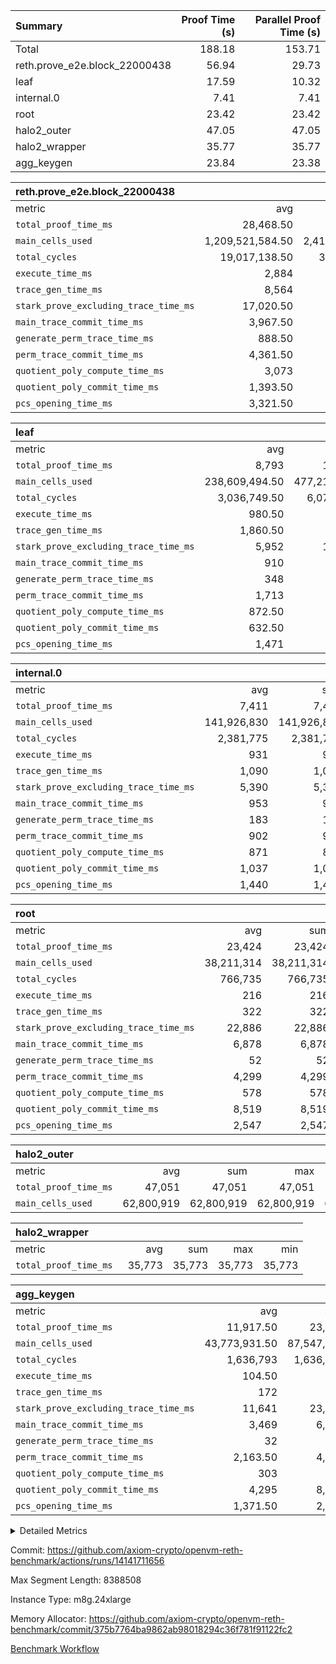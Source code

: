 | Summary | Proof Time (s) | Parallel Proof Time (s) |
|:---|---:|---:|
| Total |  188.18 |  153.71 |
| reth.prove_e2e.block_22000438 |  56.94 |  29.73 |
| leaf |  17.59 |  10.32 |
| internal.0 |  7.41 |  7.41 |
| root |  23.42 |  23.42 |
| halo2_outer |  47.05 |  47.05 |
| halo2_wrapper |  35.77 |  35.77 |
| agg_keygen |  23.84 |  23.38 |


| reth.prove_e2e.block_22000438 |||||
|:---|---:|---:|---:|---:|
|metric|avg|sum|max|min|
| `total_proof_time_ms ` |  28,468.50 |  56,937 |  29,729 |  27,208 |
| `main_cells_used     ` |  1,209,521,584.50 |  2,419,043,169 |  1,249,409,448 |  1,169,633,721 |
| `total_cycles        ` |  19,017,138.50 |  38,034,277 |  21,147,178 |  16,887,099 |
| `execute_time_ms     ` |  2,884 |  5,768 |  3,407 |  2,361 |
| `trace_gen_time_ms   ` |  8,564 |  17,128 |  9,130 |  7,998 |
| `stark_prove_excluding_trace_time_ms` |  17,020.50 |  34,041 |  17,192 |  16,849 |
| `main_trace_commit_time_ms` |  3,967.50 |  7,935 |  4,059 |  3,876 |
| `generate_perm_trace_time_ms` |  888.50 |  1,777 |  890 |  887 |
| `perm_trace_commit_time_ms` |  4,361.50 |  8,723 |  4,499 |  4,224 |
| `quotient_poly_compute_time_ms` |  3,073 |  6,146 |  3,081 |  3,065 |
| `quotient_poly_commit_time_ms` |  1,393.50 |  2,787 |  1,426 |  1,361 |
| `pcs_opening_time_ms ` |  3,321.50 |  6,643 |  3,408 |  3,235 |

| leaf |||||
|:---|---:|---:|---:|---:|
|metric|avg|sum|max|min|
| `total_proof_time_ms ` |  8,793 |  17,586 |  10,325 |  7,261 |
| `main_cells_used     ` |  238,609,494.50 |  477,218,989 |  283,580,068 |  193,638,921 |
| `total_cycles        ` |  3,036,749.50 |  6,073,499 |  3,495,831 |  2,577,668 |
| `execute_time_ms     ` |  980.50 |  1,961 |  1,116 |  845 |
| `trace_gen_time_ms   ` |  1,860.50 |  3,721 |  2,209 |  1,512 |
| `stark_prove_excluding_trace_time_ms` |  5,952 |  11,904 |  7,000 |  4,904 |
| `main_trace_commit_time_ms` |  910 |  1,820 |  1,058 |  762 |
| `generate_perm_trace_time_ms` |  348 |  696 |  415 |  281 |
| `perm_trace_commit_time_ms` |  1,713 |  3,426 |  2,034 |  1,392 |
| `quotient_poly_compute_time_ms` |  872.50 |  1,745 |  1,015 |  730 |
| `quotient_poly_commit_time_ms` |  632.50 |  1,265 |  737 |  528 |
| `pcs_opening_time_ms ` |  1,471 |  2,942 |  1,737 |  1,205 |

| internal.0 |||||
|:---|---:|---:|---:|---:|
|metric|avg|sum|max|min|
| `total_proof_time_ms ` |  7,411 |  7,411 |  7,411 |  7,411 |
| `main_cells_used     ` |  141,926,830 |  141,926,830 |  141,926,830 |  141,926,830 |
| `total_cycles        ` |  2,381,775 |  2,381,775 |  2,381,775 |  2,381,775 |
| `execute_time_ms     ` |  931 |  931 |  931 |  931 |
| `trace_gen_time_ms   ` |  1,090 |  1,090 |  1,090 |  1,090 |
| `stark_prove_excluding_trace_time_ms` |  5,390 |  5,390 |  5,390 |  5,390 |
| `main_trace_commit_time_ms` |  953 |  953 |  953 |  953 |
| `generate_perm_trace_time_ms` |  183 |  183 |  183 |  183 |
| `perm_trace_commit_time_ms` |  902 |  902 |  902 |  902 |
| `quotient_poly_compute_time_ms` |  871 |  871 |  871 |  871 |
| `quotient_poly_commit_time_ms` |  1,037 |  1,037 |  1,037 |  1,037 |
| `pcs_opening_time_ms ` |  1,440 |  1,440 |  1,440 |  1,440 |

| root |||||
|:---|---:|---:|---:|---:|
|metric|avg|sum|max|min|
| `total_proof_time_ms ` |  23,424 |  23,424 |  23,424 |  23,424 |
| `main_cells_used     ` |  38,211,314 |  38,211,314 |  38,211,314 |  38,211,314 |
| `total_cycles        ` |  766,735 |  766,735 |  766,735 |  766,735 |
| `execute_time_ms     ` |  216 |  216 |  216 |  216 |
| `trace_gen_time_ms   ` |  322 |  322 |  322 |  322 |
| `stark_prove_excluding_trace_time_ms` |  22,886 |  22,886 |  22,886 |  22,886 |
| `main_trace_commit_time_ms` |  6,878 |  6,878 |  6,878 |  6,878 |
| `generate_perm_trace_time_ms` |  52 |  52 |  52 |  52 |
| `perm_trace_commit_time_ms` |  4,299 |  4,299 |  4,299 |  4,299 |
| `quotient_poly_compute_time_ms` |  578 |  578 |  578 |  578 |
| `quotient_poly_commit_time_ms` |  8,519 |  8,519 |  8,519 |  8,519 |
| `pcs_opening_time_ms ` |  2,547 |  2,547 |  2,547 |  2,547 |

| halo2_outer |||||
|:---|---:|---:|---:|---:|
|metric|avg|sum|max|min|
| `total_proof_time_ms ` |  47,051 |  47,051 |  47,051 |  47,051 |
| `main_cells_used     ` |  62,800,919 |  62,800,919 |  62,800,919 |  62,800,919 |

| halo2_wrapper |||||
|:---|---:|---:|---:|---:|
|metric|avg|sum|max|min|
| `total_proof_time_ms ` |  35,773 |  35,773 |  35,773 |  35,773 |

| agg_keygen |||||
|:---|---:|---:|---:|---:|
|metric|avg|sum|max|min|
| `total_proof_time_ms ` |  11,917.50 |  23,835 |  23,382 |  453 |
| `main_cells_used     ` |  43,773,931.50 |  87,547,863 |  86,881,947 |  665,916 |
| `total_cycles        ` |  1,636,793 |  1,636,793 |  1,636,793 |  1,636,793 |
| `execute_time_ms     ` |  104.50 |  209 |  209 |  0 |
| `trace_gen_time_ms   ` |  172 |  344 |  316 |  28 |
| `stark_prove_excluding_trace_time_ms` |  11,641 |  23,282 |  22,857 |  425 |
| `main_trace_commit_time_ms` |  3,469 |  6,938 |  6,887 |  51 |
| `generate_perm_trace_time_ms` |  32 |  64 |  54 |  10 |
| `perm_trace_commit_time_ms` |  2,163.50 |  4,327 |  4,277 |  50 |
| `quotient_poly_compute_time_ms` |  303 |  606 |  576 |  30 |
| `quotient_poly_commit_time_ms` |  4,295 |  8,590 |  8,530 |  60 |
| `pcs_opening_time_ms ` |  1,371.50 |  2,743 |  2,523 |  220 |



<details>
<summary>Detailed Metrics</summary>

| air_name | block_number | quotient_deg | interactions | constraints |
| --- | --- | --- | --- | --- |
| AccessAdapterAir<16> | 22000438 | 2 | 5 | 12 | 
| AccessAdapterAir<2> | 22000438 | 2 | 5 | 12 | 
| AccessAdapterAir<32> | 22000438 | 2 | 5 | 12 | 
| AccessAdapterAir<4> | 22000438 | 2 | 5 | 12 | 
| AccessAdapterAir<8> | 22000438 | 2 | 5 | 12 | 
| BitwiseOperationLookupAir<8> | 22000438 | 2 | 2 | 4 | 
| KeccakVmAir | 22000438 | 2 | 321 | 4,513 | 
| MemoryMerkleAir<8> | 22000438 | 2 | 4 | 39 | 
| PersistentBoundaryAir<8> | 22000438 | 2 | 3 | 7 | 
| PhantomAir | 22000438 | 2 | 3 | 5 | 
| Poseidon2PeripheryAir<BabyBearParameters>, 1> | 22000438 | 2 | 1 | 286 | 
| ProgramAir | 22000438 | 1 | 1 | 4 | 
| RangeTupleCheckerAir<2> | 22000438 | 1 | 1 | 4 | 
| Rv32HintStoreAir | 22000438 | 2 | 18 | 28 | 
| Sha256VmAir | 22000438 | 2 | 50 | 663 | 
| VariableRangeCheckerAir | 22000438 | 1 | 1 | 4 | 
| VmAirWrapper<Rv32BaseAluAdapterAir, BaseAluCoreAir<4, 8> | 22000438 | 2 | 20 | 37 | 
| VmAirWrapper<Rv32BaseAluAdapterAir, LessThanCoreAir<4, 8> | 22000438 | 2 | 18 | 40 | 
| VmAirWrapper<Rv32BaseAluAdapterAir, ShiftCoreAir<4, 8> | 22000438 | 2 | 24 | 91 | 
| VmAirWrapper<Rv32BranchAdapterAir, BranchEqualCoreAir<4> | 22000438 | 2 | 11 | 20 | 
| VmAirWrapper<Rv32BranchAdapterAir, BranchLessThanCoreAir<4, 8> | 22000438 | 2 | 13 | 35 | 
| VmAirWrapper<Rv32CondRdWriteAdapterAir, Rv32JalLuiCoreAir> | 22000438 | 2 | 10 | 18 | 
| VmAirWrapper<Rv32HeapAdapterAir<2, 32, 32>, BaseAluCoreAir<32, 8> | 22000438 | 2 | 61 | 126 | 
| VmAirWrapper<Rv32HeapAdapterAir<2, 32, 32>, LessThanCoreAir<32, 8> | 22000438 | 2 | 31 | 129 | 
| VmAirWrapper<Rv32HeapAdapterAir<2, 32, 32>, MultiplicationCoreAir<32, 8> | 22000438 | 2 | 61 | 57 | 
| VmAirWrapper<Rv32HeapAdapterAir<2, 32, 32>, ShiftCoreAir<32, 8> | 22000438 | 2 | 79 | 2,161 | 
| VmAirWrapper<Rv32HeapBranchAdapterAir<2, 32>, BranchEqualCoreAir<32> | 22000438 | 2 | 20 | 55 | 
| VmAirWrapper<Rv32HeapBranchAdapterAir<2, 32>, BranchLessThanCoreAir<32, 8> | 22000438 | 2 | 22 | 126 | 
| VmAirWrapper<Rv32IsEqualModAdapterAir<2, 1, 32, 32>, ModularIsEqualCoreAir<32, 4, 8> | 22000438 | 2 | 25 | 225 | 
| VmAirWrapper<Rv32IsEqualModAdapterAir<2, 3, 16, 48>, ModularIsEqualCoreAir<48, 4, 8> | 22000438 | 2 | 41 | 333 | 
| VmAirWrapper<Rv32JalrAdapterAir, Rv32JalrCoreAir> | 22000438 | 2 | 16 | 20 | 
| VmAirWrapper<Rv32LoadStoreAdapterAir, LoadSignExtendCoreAir<4, 8> | 22000438 | 2 | 18 | 33 | 
| VmAirWrapper<Rv32LoadStoreAdapterAir, LoadStoreCoreAir<4> | 22000438 | 2 | 17 | 40 | 
| VmAirWrapper<Rv32MultAdapterAir, DivRemCoreAir<4, 8> | 22000438 | 2 | 25 | 84 | 
| VmAirWrapper<Rv32MultAdapterAir, MulHCoreAir<4, 8> | 22000438 | 2 | 24 | 31 | 
| VmAirWrapper<Rv32MultAdapterAir, MultiplicationCoreAir<4, 8> | 22000438 | 2 | 19 | 19 | 
| VmAirWrapper<Rv32RdWriteAdapterAir, Rv32AuipcCoreAir> | 22000438 | 2 | 12 | 14 | 
| VmAirWrapper<Rv32VecHeapAdapterAir<1, 2, 2, 32, 32>, FieldExpressionCoreAir> | 22000438 | 2 | 415 | 480 | 
| VmAirWrapper<Rv32VecHeapAdapterAir<1, 6, 6, 16, 16>, FieldExpressionCoreAir> | 22000438 | 2 | 832 | 921 | 
| VmAirWrapper<Rv32VecHeapAdapterAir<2, 1, 1, 32, 32>, FieldExpressionCoreAir> | 22000438 | 2 | 158 | 190 | 
| VmAirWrapper<Rv32VecHeapAdapterAir<2, 2, 2, 32, 32>, FieldExpressionCoreAir> | 22000438 | 2 | 428 | 457 | 
| VmAirWrapper<Rv32VecHeapAdapterAir<2, 3, 3, 16, 16>, FieldExpressionCoreAir> | 22000438 | 2 | 246 | 288 | 
| VmAirWrapper<Rv32VecHeapAdapterAir<2, 6, 6, 16, 16>, FieldExpressionCoreAir> | 22000438 | 2 | 668 | 701 | 
| VmConnectorAir | 22000438 | 2 | 5 | 11 | 

| block_number | execute_time_ms |
| --- | --- |
| 22000438 | 217 | 

| group | air_name | block_number | rows | quotient_deg | prep_cols | perm_cols | main_cols | interactions | constraints | cells |
| --- | --- | --- | --- | --- | --- | --- | --- | --- | --- | --- |
| agg_keygen | AccessAdapterAir<16> | 22000438 |  | 2 |  |  |  | 5 | 12 |  | 
| agg_keygen | AccessAdapterAir<2> | 22000438 | 524,288 | 8 |  | 16 | 11 | 5 | 12 | 14,155,776 | 
| agg_keygen | AccessAdapterAir<32> | 22000438 |  | 2 |  |  |  | 5 | 12 |  | 
| agg_keygen | AccessAdapterAir<4> | 22000438 | 262,144 | 8 |  | 16 | 13 | 5 | 12 | 7,602,176 | 
| agg_keygen | AccessAdapterAir<8> | 22000438 | 8,192 | 8 |  | 16 | 17 | 5 | 12 | 270,336 | 
| agg_keygen | BitwiseOperationLookupAir<8> | 22000438 |  | 2 |  |  |  | 2 | 4 |  | 
| agg_keygen | FriReducedOpeningAir | 22000438 | 524,288 | 8 |  | 84 | 27 | 39 | 71 | 58,195,968 | 
| agg_keygen | JalRangeCheckAir | 22000438 | 65,536 | 8 |  | 28 | 12 | 9 | 14 | 2,621,440 | 
| agg_keygen | MemoryMerkleAir<8> | 22000438 |  | 2 |  |  |  | 4 | 39 |  | 
| agg_keygen | NativePoseidon2Air<BabyBearParameters>, 1> | 22000438 | 65,536 | 8 |  | 312 | 398 | 136 | 572 | 46,530,560 | 
| agg_keygen | PersistentBoundaryAir<8> | 22000438 |  | 2 |  |  |  | 3 | 7 |  | 
| agg_keygen | PhantomAir | 22000438 | 32,768 | 4 |  | 12 | 6 | 3 | 5 | 589,824 | 
| agg_keygen | Poseidon2PeripheryAir<BabyBearParameters>, 1> | 22000438 |  | 2 |  |  |  | 1 | 286 |  | 
| agg_keygen | ProgramAir | 22000438 | 131,072 | 1 |  | 8 | 10 | 1 | 4 | 2,359,296 | 
| agg_keygen | RangeTupleCheckerAir<2> | 22000438 |  | 1 |  |  |  | 1 | 4 |  | 
| agg_keygen | Rv32HintStoreAir | 22000438 |  | 2 |  |  |  | 18 | 28 |  | 
| agg_keygen | VariableRangeCheckerAir | 22000438 | 262,144 | 1 | 2 | 8 | 1 | 1 | 4 | 2,359,296 | 
| agg_keygen | VmAirWrapper<AluNativeAdapterAir, FieldArithmeticCoreAir> | 22000438 | 1,048,576 | 8 |  | 36 | 29 | 15 | 27 | 68,157,440 | 
| agg_keygen | VmAirWrapper<BranchNativeAdapterAir, BranchEqualCoreAir<1> | 22000438 | 262,144 | 8 |  | 28 | 23 | 11 | 25 | 13,369,344 | 
| agg_keygen | VmAirWrapper<NativeAdapterAir<2, 0>, PublicValuesCoreAir> | 22000438 | 64 | 8 |  | 28 | 27 | 11 | 30 | 3,520 | 
| agg_keygen | VmAirWrapper<NativeLoadStoreAdapterAir<1>, NativeLoadStoreCoreAir<1> | 22000438 | 524,288 | 8 |  | 40 | 21 | 15 | 20 | 31,981,568 | 
| agg_keygen | VmAirWrapper<NativeLoadStoreAdapterAir<4>, NativeLoadStoreCoreAir<4> | 22000438 | 131,072 | 8 |  | 40 | 27 | 15 | 20 | 8,781,824 | 
| agg_keygen | VmAirWrapper<NativeVectorizedAdapterAir<4>, FieldExtensionCoreAir> | 22000438 | 131,072 | 8 |  | 36 | 38 | 15 | 27 | 9,699,328 | 
| agg_keygen | VmAirWrapper<Rv32BaseAluAdapterAir, BaseAluCoreAir<4, 8> | 22000438 |  | 2 |  |  |  | 20 | 37 |  | 
| agg_keygen | VmAirWrapper<Rv32BaseAluAdapterAir, LessThanCoreAir<4, 8> | 22000438 |  | 2 |  |  |  | 18 | 40 |  | 
| agg_keygen | VmAirWrapper<Rv32BaseAluAdapterAir, ShiftCoreAir<4, 8> | 22000438 |  | 2 |  |  |  | 24 | 91 |  | 
| agg_keygen | VmAirWrapper<Rv32BranchAdapterAir, BranchEqualCoreAir<4> | 22000438 |  | 2 |  |  |  | 11 | 20 |  | 
| agg_keygen | VmAirWrapper<Rv32BranchAdapterAir, BranchLessThanCoreAir<4, 8> | 22000438 |  | 2 |  |  |  | 13 | 35 |  | 
| agg_keygen | VmAirWrapper<Rv32CondRdWriteAdapterAir, Rv32JalLuiCoreAir> | 22000438 |  | 2 |  |  |  | 10 | 18 |  | 
| agg_keygen | VmAirWrapper<Rv32JalrAdapterAir, Rv32JalrCoreAir> | 22000438 |  | 2 |  |  |  | 16 | 20 |  | 
| agg_keygen | VmAirWrapper<Rv32LoadStoreAdapterAir, LoadSignExtendCoreAir<4, 8> | 22000438 |  | 2 |  |  |  | 18 | 33 |  | 
| agg_keygen | VmAirWrapper<Rv32LoadStoreAdapterAir, LoadStoreCoreAir<4> | 22000438 |  | 2 |  |  |  | 17 | 40 |  | 
| agg_keygen | VmAirWrapper<Rv32MultAdapterAir, DivRemCoreAir<4, 8> | 22000438 |  | 2 |  |  |  | 25 | 84 |  | 
| agg_keygen | VmAirWrapper<Rv32MultAdapterAir, MulHCoreAir<4, 8> | 22000438 |  | 2 |  |  |  | 24 | 31 |  | 
| agg_keygen | VmAirWrapper<Rv32MultAdapterAir, MultiplicationCoreAir<4, 8> | 22000438 |  | 2 |  |  |  | 19 | 19 |  | 
| agg_keygen | VmAirWrapper<Rv32RdWriteAdapterAir, Rv32AuipcCoreAir> | 22000438 |  | 2 |  |  |  | 12 | 14 |  | 
| agg_keygen | VmConnectorAir | 22000438 | 2 | 8 | 1 | 16 | 5 | 5 | 11 | 42 | 
| agg_keygen | VolatileBoundaryAir | 22000438 | 131,072 | 8 |  | 20 | 12 | 7 | 19 | 4,194,304 | 

| group | air_name | block_number | idx | rows | prep_cols | perm_cols | main_cols | cells |
| --- | --- | --- | --- | --- | --- | --- | --- | --- |
| internal.0 | AccessAdapterAir<2> | 22000438 | 0 | 524,288 |  | 12 | 11 | 12,058,624 | 
| internal.0 | AccessAdapterAir<4> | 22000438 | 0 | 262,144 |  | 12 | 13 | 6,553,600 | 
| internal.0 | AccessAdapterAir<8> | 22000438 | 0 | 8,192 |  | 12 | 17 | 237,568 | 
| internal.0 | FriReducedOpeningAir | 22000438 | 0 | 1,048,576 |  | 44 | 27 | 74,448,896 | 
| internal.0 | JalRangeCheckAir | 22000438 | 0 | 131,072 |  | 16 | 12 | 3,670,016 | 
| internal.0 | NativePoseidon2Air<BabyBearParameters>, 1> | 22000438 | 0 | 131,072 |  | 160 | 398 | 73,138,176 | 
| internal.0 | PhantomAir | 22000438 | 0 | 65,536 |  | 8 | 6 | 917,504 | 
| internal.0 | ProgramAir | 22000438 | 0 | 131,072 |  | 8 | 10 | 2,359,296 | 
| internal.0 | VariableRangeCheckerAir | 22000438 | 0 | 262,144 | 2 | 8 | 1 | 2,359,296 | 
| internal.0 | VmAirWrapper<AluNativeAdapterAir, FieldArithmeticCoreAir> | 22000438 | 0 | 2,097,152 |  | 20 | 29 | 102,760,448 | 
| internal.0 | VmAirWrapper<BranchNativeAdapterAir, BranchEqualCoreAir<1> | 22000438 | 0 | 262,144 |  | 16 | 23 | 10,223,616 | 
| internal.0 | VmAirWrapper<NativeAdapterAir<2, 0>, PublicValuesCoreAir> | 22000438 | 0 | 64 |  | 16 | 23 | 2,496 | 
| internal.0 | VmAirWrapper<NativeLoadStoreAdapterAir<1>, NativeLoadStoreCoreAir<1> | 22000438 | 0 | 524,288 |  | 24 | 21 | 23,592,960 | 
| internal.0 | VmAirWrapper<NativeLoadStoreAdapterAir<4>, NativeLoadStoreCoreAir<4> | 22000438 | 0 | 262,144 |  | 24 | 27 | 13,369,344 | 
| internal.0 | VmAirWrapper<NativeVectorizedAdapterAir<4>, FieldExtensionCoreAir> | 22000438 | 0 | 262,144 |  | 20 | 38 | 15,204,352 | 
| internal.0 | VmConnectorAir | 22000438 | 0 | 2 | 1 | 12 | 5 | 34 | 
| internal.0 | VolatileBoundaryAir | 22000438 | 0 | 262,144 |  | 12 | 12 | 6,291,456 | 
| leaf | AccessAdapterAir<2> | 22000438 | 0 | 2,097,152 |  | 16 | 11 | 56,623,104 | 
| leaf | AccessAdapterAir<2> | 22000438 | 1 | 1,048,576 |  | 16 | 11 | 28,311,552 | 
| leaf | AccessAdapterAir<4> | 22000438 | 0 | 1,048,576 |  | 16 | 13 | 30,408,704 | 
| leaf | AccessAdapterAir<4> | 22000438 | 1 | 524,288 |  | 16 | 13 | 15,204,352 | 
| leaf | AccessAdapterAir<8> | 22000438 | 0 | 32,768 |  | 16 | 17 | 1,081,344 | 
| leaf | AccessAdapterAir<8> | 22000438 | 1 | 16,384 |  | 16 | 17 | 540,672 | 
| leaf | FriReducedOpeningAir | 22000438 | 0 | 4,194,304 |  | 84 | 27 | 465,567,744 | 
| leaf | FriReducedOpeningAir | 22000438 | 1 | 2,097,152 |  | 84 | 27 | 232,783,872 | 
| leaf | JalRangeCheckAir | 22000438 | 0 | 65,536 |  | 28 | 12 | 2,621,440 | 
| leaf | JalRangeCheckAir | 22000438 | 1 | 65,536 |  | 28 | 12 | 2,621,440 | 
| leaf | NativePoseidon2Air<BabyBearParameters>, 1> | 22000438 | 0 | 262,144 |  | 312 | 398 | 186,122,240 | 
| leaf | NativePoseidon2Air<BabyBearParameters>, 1> | 22000438 | 1 | 262,144 |  | 312 | 398 | 186,122,240 | 
| leaf | PhantomAir | 22000438 | 0 | 32,768 |  | 12 | 6 | 589,824 | 
| leaf | PhantomAir | 22000438 | 1 | 32,768 |  | 12 | 6 | 589,824 | 
| leaf | ProgramAir | 22000438 | 0 | 2,097,152 |  | 8 | 10 | 37,748,736 | 
| leaf | ProgramAir | 22000438 | 1 | 2,097,152 |  | 8 | 10 | 37,748,736 | 
| leaf | VariableRangeCheckerAir | 22000438 | 0 | 262,144 | 2 | 8 | 1 | 2,359,296 | 
| leaf | VariableRangeCheckerAir | 22000438 | 1 | 262,144 | 2 | 8 | 1 | 2,359,296 | 
| leaf | VmAirWrapper<AluNativeAdapterAir, FieldArithmeticCoreAir> | 22000438 | 0 | 2,097,152 |  | 36 | 29 | 136,314,880 | 
| leaf | VmAirWrapper<AluNativeAdapterAir, FieldArithmeticCoreAir> | 22000438 | 1 | 2,097,152 |  | 36 | 29 | 136,314,880 | 
| leaf | VmAirWrapper<BranchNativeAdapterAir, BranchEqualCoreAir<1> | 22000438 | 0 | 524,288 |  | 28 | 23 | 26,738,688 | 
| leaf | VmAirWrapper<BranchNativeAdapterAir, BranchEqualCoreAir<1> | 22000438 | 1 | 524,288 |  | 28 | 23 | 26,738,688 | 
| leaf | VmAirWrapper<NativeAdapterAir<2, 0>, PublicValuesCoreAir> | 22000438 | 0 | 64 |  | 28 | 27 | 3,520 | 
| leaf | VmAirWrapper<NativeAdapterAir<2, 0>, PublicValuesCoreAir> | 22000438 | 1 | 64 |  | 28 | 27 | 3,520 | 
| leaf | VmAirWrapper<NativeLoadStoreAdapterAir<1>, NativeLoadStoreCoreAir<1> | 22000438 | 0 | 1,048,576 |  | 40 | 21 | 63,963,136 | 
| leaf | VmAirWrapper<NativeLoadStoreAdapterAir<1>, NativeLoadStoreCoreAir<1> | 22000438 | 1 | 1,048,576 |  | 40 | 21 | 63,963,136 | 
| leaf | VmAirWrapper<NativeLoadStoreAdapterAir<4>, NativeLoadStoreCoreAir<4> | 22000438 | 0 | 262,144 |  | 40 | 27 | 17,563,648 | 
| leaf | VmAirWrapper<NativeLoadStoreAdapterAir<4>, NativeLoadStoreCoreAir<4> | 22000438 | 1 | 262,144 |  | 40 | 27 | 17,563,648 | 
| leaf | VmAirWrapper<NativeVectorizedAdapterAir<4>, FieldExtensionCoreAir> | 22000438 | 0 | 524,288 |  | 36 | 38 | 38,797,312 | 
| leaf | VmAirWrapper<NativeVectorizedAdapterAir<4>, FieldExtensionCoreAir> | 22000438 | 1 | 262,144 |  | 36 | 38 | 19,398,656 | 
| leaf | VmConnectorAir | 22000438 | 0 | 2 | 1 | 16 | 5 | 42 | 
| leaf | VmConnectorAir | 22000438 | 1 | 2 | 1 | 16 | 5 | 42 | 
| leaf | VolatileBoundaryAir | 22000438 | 0 | 1,048,576 |  | 20 | 12 | 33,554,432 | 
| leaf | VolatileBoundaryAir | 22000438 | 1 | 524,288 |  | 20 | 12 | 16,777,216 | 
| root | AccessAdapterAir<2> | 22000438 | 0 | 262,144 |  | 8 | 11 | 4,980,736 | 
| root | AccessAdapterAir<4> | 22000438 | 0 | 131,072 |  | 8 | 13 | 2,752,512 | 
| root | AccessAdapterAir<8> | 22000438 | 0 | 4,096 |  | 8 | 17 | 102,400 | 
| root | FriReducedOpeningAir | 22000438 | 0 | 131,072 |  | 24 | 27 | 6,684,672 | 
| root | JalRangeCheckAir | 22000438 | 0 | 32,768 |  | 12 | 12 | 786,432 | 
| root | NativePoseidon2Air<BabyBearParameters>, 1> | 22000438 | 0 | 32,768 |  | 84 | 398 | 15,794,176 | 
| root | PhantomAir | 22000438 | 0 | 8,192 |  | 8 | 6 | 114,688 | 
| root | ProgramAir | 22000438 | 0 | 131,072 |  | 8 | 10 | 2,359,296 | 
| root | VariableRangeCheckerAir | 22000438 | 0 | 262,144 | 2 | 8 | 1 | 2,359,296 | 
| root | VmAirWrapper<AluNativeAdapterAir, FieldArithmeticCoreAir> | 22000438 | 0 | 524,288 |  | 12 | 29 | 21,495,808 | 
| root | VmAirWrapper<BranchNativeAdapterAir, BranchEqualCoreAir<1> | 22000438 | 0 | 131,072 |  | 12 | 23 | 4,587,520 | 
| root | VmAirWrapper<NativeAdapterAir<2, 0>, PublicValuesCoreAir> | 22000438 | 0 | 64 |  | 12 | 22 | 2,176 | 
| root | VmAirWrapper<NativeLoadStoreAdapterAir<1>, NativeLoadStoreCoreAir<1> | 22000438 | 0 | 262,144 |  | 16 | 21 | 9,699,328 | 
| root | VmAirWrapper<NativeLoadStoreAdapterAir<4>, NativeLoadStoreCoreAir<4> | 22000438 | 0 | 65,536 |  | 16 | 27 | 2,818,048 | 
| root | VmAirWrapper<NativeVectorizedAdapterAir<4>, FieldExtensionCoreAir> | 22000438 | 0 | 65,536 |  | 12 | 38 | 3,276,800 | 
| root | VmConnectorAir | 22000438 | 0 | 2 | 1 | 8 | 5 | 26 | 
| root | VolatileBoundaryAir | 22000438 | 0 | 131,072 |  | 8 | 12 | 2,621,440 | 

| group | air_name | block_number | segment | rows | prep_cols | perm_cols | main_cols | cells |
| --- | --- | --- | --- | --- | --- | --- | --- | --- |
| agg_keygen | AccessAdapterAir<16> | 22000438 | 0 | 1 |  | 16 | 25 | 41 | 
| agg_keygen | AccessAdapterAir<2> | 22000438 | 0 | 1 |  | 16 | 11 | 27 | 
| agg_keygen | AccessAdapterAir<32> | 22000438 | 0 | 1 |  | 16 | 41 | 57 | 
| agg_keygen | AccessAdapterAir<4> | 22000438 | 0 | 1 |  | 16 | 13 | 29 | 
| agg_keygen | AccessAdapterAir<8> | 22000438 | 0 | 1 |  | 16 | 17 | 33 | 
| agg_keygen | BitwiseOperationLookupAir<8> | 22000438 | 0 | 65,536 | 3 | 8 | 2 | 655,360 | 
| agg_keygen | MemoryMerkleAir<8> | 22000438 | 0 | 64 |  | 16 | 32 | 3,072 | 
| agg_keygen | PersistentBoundaryAir<8> | 22000438 | 0 | 1 |  | 12 | 20 | 32 | 
| agg_keygen | PhantomAir | 22000438 | 0 | 1 |  | 12 | 6 | 18 | 
| agg_keygen | Poseidon2PeripheryAir<BabyBearParameters>, 1> | 22000438 | 0 | 32 |  | 8 | 300 | 9,856 | 
| agg_keygen | ProgramAir | 22000438 | 0 | 1 |  | 8 | 10 | 18 | 
| agg_keygen | RangeTupleCheckerAir<2> | 22000438 | 0 | 524,288 | 2 | 8 | 1 | 4,718,592 | 
| agg_keygen | Rv32HintStoreAir | 22000438 | 0 | 1 |  | 44 | 32 | 76 | 
| agg_keygen | VariableRangeCheckerAir | 22000438 | 0 | 262,144 | 2 | 8 | 1 | 2,359,296 | 
| agg_keygen | VmAirWrapper<Rv32BaseAluAdapterAir, BaseAluCoreAir<4, 8> | 22000438 | 0 | 1 |  | 52 | 36 | 88 | 
| agg_keygen | VmAirWrapper<Rv32BaseAluAdapterAir, LessThanCoreAir<4, 8> | 22000438 | 0 | 1 |  | 40 | 37 | 77 | 
| agg_keygen | VmAirWrapper<Rv32BaseAluAdapterAir, ShiftCoreAir<4, 8> | 22000438 | 0 | 1 |  | 52 | 53 | 105 | 
| agg_keygen | VmAirWrapper<Rv32BranchAdapterAir, BranchEqualCoreAir<4> | 22000438 | 0 | 1 |  | 28 | 26 | 54 | 
| agg_keygen | VmAirWrapper<Rv32BranchAdapterAir, BranchLessThanCoreAir<4, 8> | 22000438 | 0 | 1 |  | 32 | 32 | 64 | 
| agg_keygen | VmAirWrapper<Rv32CondRdWriteAdapterAir, Rv32JalLuiCoreAir> | 22000438 | 0 | 1 |  | 28 | 18 | 46 | 
| agg_keygen | VmAirWrapper<Rv32JalrAdapterAir, Rv32JalrCoreAir> | 22000438 | 0 | 1 |  | 36 | 28 | 64 | 
| agg_keygen | VmAirWrapper<Rv32LoadStoreAdapterAir, LoadSignExtendCoreAir<4, 8> | 22000438 | 0 | 1 |  | 52 | 36 | 88 | 
| agg_keygen | VmAirWrapper<Rv32LoadStoreAdapterAir, LoadStoreCoreAir<4> | 22000438 | 0 | 1 |  | 52 | 41 | 93 | 
| agg_keygen | VmAirWrapper<Rv32MultAdapterAir, DivRemCoreAir<4, 8> | 22000438 | 0 | 1 |  | 72 | 59 | 131 | 
| agg_keygen | VmAirWrapper<Rv32MultAdapterAir, MulHCoreAir<4, 8> | 22000438 | 0 | 1 |  | 72 | 39 | 111 | 
| agg_keygen | VmAirWrapper<Rv32MultAdapterAir, MultiplicationCoreAir<4, 8> | 22000438 | 0 | 1 |  | 52 | 31 | 83 | 
| agg_keygen | VmAirWrapper<Rv32RdWriteAdapterAir, Rv32AuipcCoreAir> | 22000438 | 0 | 1 |  | 28 | 20 | 48 | 
| agg_keygen | VmConnectorAir | 22000438 | 0 | 2 | 1 | 16 | 5 | 42 | 
| reth.prove_e2e.block_22000438 | AccessAdapterAir<16> | 22000438 | 0 | 131,072 |  | 16 | 25 | 5,373,952 | 
| reth.prove_e2e.block_22000438 | AccessAdapterAir<16> | 22000438 | 1 | 131,072 |  | 16 | 25 | 5,373,952 | 
| reth.prove_e2e.block_22000438 | AccessAdapterAir<2> | 22000438 | 1 | 131,072 |  | 16 | 11 | 3,538,944 | 
| reth.prove_e2e.block_22000438 | AccessAdapterAir<32> | 22000438 | 0 | 65,536 |  | 16 | 41 | 3,735,552 | 
| reth.prove_e2e.block_22000438 | AccessAdapterAir<32> | 22000438 | 1 | 65,536 |  | 16 | 41 | 3,735,552 | 
| reth.prove_e2e.block_22000438 | AccessAdapterAir<4> | 22000438 | 0 | 64 |  | 16 | 13 | 1,856 | 
| reth.prove_e2e.block_22000438 | AccessAdapterAir<4> | 22000438 | 1 | 65,536 |  | 16 | 13 | 1,900,544 | 
| reth.prove_e2e.block_22000438 | AccessAdapterAir<8> | 22000438 | 0 | 1,048,576 |  | 16 | 17 | 34,603,008 | 
| reth.prove_e2e.block_22000438 | AccessAdapterAir<8> | 22000438 | 1 | 1,048,576 |  | 16 | 17 | 34,603,008 | 
| reth.prove_e2e.block_22000438 | BitwiseOperationLookupAir<8> | 22000438 | 0 | 65,536 | 3 | 8 | 2 | 655,360 | 
| reth.prove_e2e.block_22000438 | BitwiseOperationLookupAir<8> | 22000438 | 1 | 65,536 | 3 | 8 | 2 | 655,360 | 
| reth.prove_e2e.block_22000438 | KeccakVmAir | 22000438 | 0 | 131,072 |  | 1,056 | 3,163 | 552,992,768 | 
| reth.prove_e2e.block_22000438 | KeccakVmAir | 22000438 | 1 | 131,072 |  | 1,056 | 3,163 | 552,992,768 | 
| reth.prove_e2e.block_22000438 | MemoryMerkleAir<8> | 22000438 | 0 | 1,048,576 |  | 16 | 32 | 50,331,648 | 
| reth.prove_e2e.block_22000438 | MemoryMerkleAir<8> | 22000438 | 1 | 1,048,576 |  | 16 | 32 | 50,331,648 | 
| reth.prove_e2e.block_22000438 | PersistentBoundaryAir<8> | 22000438 | 0 | 1,048,576 |  | 12 | 20 | 33,554,432 | 
| reth.prove_e2e.block_22000438 | PersistentBoundaryAir<8> | 22000438 | 1 | 1,048,576 |  | 12 | 20 | 33,554,432 | 
| reth.prove_e2e.block_22000438 | PhantomAir | 22000438 | 0 | 64 |  | 12 | 6 | 1,152 | 
| reth.prove_e2e.block_22000438 | PhantomAir | 22000438 | 1 | 8 |  | 12 | 6 | 144 | 
| reth.prove_e2e.block_22000438 | Poseidon2PeripheryAir<BabyBearParameters>, 1> | 22000438 | 0 | 1,048,576 |  | 8 | 300 | 322,961,408 | 
| reth.prove_e2e.block_22000438 | Poseidon2PeripheryAir<BabyBearParameters>, 1> | 22000438 | 1 | 1,048,576 |  | 8 | 300 | 322,961,408 | 
| reth.prove_e2e.block_22000438 | ProgramAir | 22000438 | 0 | 524,288 |  | 8 | 10 | 9,437,184 | 
| reth.prove_e2e.block_22000438 | ProgramAir | 22000438 | 1 | 524,288 |  | 8 | 10 | 9,437,184 | 
| reth.prove_e2e.block_22000438 | RangeTupleCheckerAir<2> | 22000438 | 0 | 2,097,152 | 2 | 8 | 1 | 18,874,368 | 
| reth.prove_e2e.block_22000438 | RangeTupleCheckerAir<2> | 22000438 | 1 | 2,097,152 | 2 | 8 | 1 | 18,874,368 | 
| reth.prove_e2e.block_22000438 | Rv32HintStoreAir | 22000438 | 0 | 524,288 |  | 44 | 32 | 39,845,888 | 
| reth.prove_e2e.block_22000438 | VariableRangeCheckerAir | 22000438 | 0 | 262,144 | 2 | 8 | 1 | 2,359,296 | 
| reth.prove_e2e.block_22000438 | VariableRangeCheckerAir | 22000438 | 1 | 262,144 | 2 | 8 | 1 | 2,359,296 | 
| reth.prove_e2e.block_22000438 | VmAirWrapper<Rv32BaseAluAdapterAir, BaseAluCoreAir<4, 8> | 22000438 | 0 | 8,388,608 |  | 52 | 36 | 738,197,504 | 
| reth.prove_e2e.block_22000438 | VmAirWrapper<Rv32BaseAluAdapterAir, BaseAluCoreAir<4, 8> | 22000438 | 1 | 8,388,608 |  | 52 | 36 | 738,197,504 | 
| reth.prove_e2e.block_22000438 | VmAirWrapper<Rv32BaseAluAdapterAir, LessThanCoreAir<4, 8> | 22000438 | 0 | 524,288 |  | 40 | 37 | 40,370,176 | 
| reth.prove_e2e.block_22000438 | VmAirWrapper<Rv32BaseAluAdapterAir, LessThanCoreAir<4, 8> | 22000438 | 1 | 524,288 |  | 40 | 37 | 40,370,176 | 
| reth.prove_e2e.block_22000438 | VmAirWrapper<Rv32BaseAluAdapterAir, ShiftCoreAir<4, 8> | 22000438 | 0 | 1,048,576 |  | 52 | 53 | 110,100,480 | 
| reth.prove_e2e.block_22000438 | VmAirWrapper<Rv32BaseAluAdapterAir, ShiftCoreAir<4, 8> | 22000438 | 1 | 2,097,152 |  | 52 | 53 | 220,200,960 | 
| reth.prove_e2e.block_22000438 | VmAirWrapper<Rv32BranchAdapterAir, BranchEqualCoreAir<4> | 22000438 | 0 | 2,097,152 |  | 28 | 26 | 113,246,208 | 
| reth.prove_e2e.block_22000438 | VmAirWrapper<Rv32BranchAdapterAir, BranchEqualCoreAir<4> | 22000438 | 1 | 2,097,152 |  | 28 | 26 | 113,246,208 | 
| reth.prove_e2e.block_22000438 | VmAirWrapper<Rv32BranchAdapterAir, BranchLessThanCoreAir<4, 8> | 22000438 | 0 | 1,048,576 |  | 32 | 32 | 67,108,864 | 
| reth.prove_e2e.block_22000438 | VmAirWrapper<Rv32BranchAdapterAir, BranchLessThanCoreAir<4, 8> | 22000438 | 1 | 1,048,576 |  | 32 | 32 | 67,108,864 | 
| reth.prove_e2e.block_22000438 | VmAirWrapper<Rv32CondRdWriteAdapterAir, Rv32JalLuiCoreAir> | 22000438 | 0 | 524,288 |  | 28 | 18 | 24,117,248 | 
| reth.prove_e2e.block_22000438 | VmAirWrapper<Rv32CondRdWriteAdapterAir, Rv32JalLuiCoreAir> | 22000438 | 1 | 524,288 |  | 28 | 18 | 24,117,248 | 
| reth.prove_e2e.block_22000438 | VmAirWrapper<Rv32HeapAdapterAir<2, 32, 32>, BaseAluCoreAir<32, 8> | 22000438 | 0 | 512 |  | 192 | 168 | 184,320 | 
| reth.prove_e2e.block_22000438 | VmAirWrapper<Rv32HeapAdapterAir<2, 32, 32>, BaseAluCoreAir<32, 8> | 22000438 | 1 | 8,192 |  | 192 | 168 | 2,949,120 | 
| reth.prove_e2e.block_22000438 | VmAirWrapper<Rv32HeapAdapterAir<2, 32, 32>, LessThanCoreAir<32, 8> | 22000438 | 0 | 256 |  | 68 | 169 | 60,672 | 
| reth.prove_e2e.block_22000438 | VmAirWrapper<Rv32HeapAdapterAir<2, 32, 32>, LessThanCoreAir<32, 8> | 22000438 | 1 | 2,048 |  | 68 | 169 | 485,376 | 
| reth.prove_e2e.block_22000438 | VmAirWrapper<Rv32HeapAdapterAir<2, 32, 32>, MultiplicationCoreAir<32, 8> | 22000438 | 0 | 16 |  | 192 | 164 | 5,696 | 
| reth.prove_e2e.block_22000438 | VmAirWrapper<Rv32HeapAdapterAir<2, 32, 32>, MultiplicationCoreAir<32, 8> | 22000438 | 1 | 1,024 |  | 192 | 164 | 364,544 | 
| reth.prove_e2e.block_22000438 | VmAirWrapper<Rv32HeapAdapterAir<2, 32, 32>, ShiftCoreAir<32, 8> | 22000438 | 0 | 64 |  | 164 | 241 | 25,920 | 
| reth.prove_e2e.block_22000438 | VmAirWrapper<Rv32HeapAdapterAir<2, 32, 32>, ShiftCoreAir<32, 8> | 22000438 | 1 | 2,048 |  | 164 | 241 | 829,440 | 
| reth.prove_e2e.block_22000438 | VmAirWrapper<Rv32HeapBranchAdapterAir<2, 32>, BranchEqualCoreAir<32> | 22000438 | 0 | 512 |  | 48 | 124 | 88,064 | 
| reth.prove_e2e.block_22000438 | VmAirWrapper<Rv32HeapBranchAdapterAir<2, 32>, BranchEqualCoreAir<32> | 22000438 | 1 | 8,192 |  | 48 | 124 | 1,409,024 | 
| reth.prove_e2e.block_22000438 | VmAirWrapper<Rv32IsEqualModAdapterAir<2, 1, 32, 32>, ModularIsEqualCoreAir<32, 4, 8> | 22000438 | 0 | 32,768 |  | 56 | 166 | 7,274,496 | 
| reth.prove_e2e.block_22000438 | VmAirWrapper<Rv32JalrAdapterAir, Rv32JalrCoreAir> | 22000438 | 0 | 524,288 |  | 36 | 28 | 33,554,432 | 
| reth.prove_e2e.block_22000438 | VmAirWrapper<Rv32JalrAdapterAir, Rv32JalrCoreAir> | 22000438 | 1 | 524,288 |  | 36 | 28 | 33,554,432 | 
| reth.prove_e2e.block_22000438 | VmAirWrapper<Rv32LoadStoreAdapterAir, LoadSignExtendCoreAir<4, 8> | 22000438 | 0 | 1,048,576 |  | 52 | 36 | 92,274,688 | 
| reth.prove_e2e.block_22000438 | VmAirWrapper<Rv32LoadStoreAdapterAir, LoadSignExtendCoreAir<4, 8> | 22000438 | 1 | 1,048,576 |  | 52 | 36 | 92,274,688 | 
| reth.prove_e2e.block_22000438 | VmAirWrapper<Rv32LoadStoreAdapterAir, LoadStoreCoreAir<4> | 22000438 | 0 | 8,388,608 |  | 52 | 41 | 780,140,544 | 
| reth.prove_e2e.block_22000438 | VmAirWrapper<Rv32LoadStoreAdapterAir, LoadStoreCoreAir<4> | 22000438 | 1 | 8,388,608 |  | 52 | 41 | 780,140,544 | 
| reth.prove_e2e.block_22000438 | VmAirWrapper<Rv32MultAdapterAir, DivRemCoreAir<4, 8> | 22000438 | 0 | 128 |  | 72 | 59 | 16,768 | 
| reth.prove_e2e.block_22000438 | VmAirWrapper<Rv32MultAdapterAir, DivRemCoreAir<4, 8> | 22000438 | 1 | 128 |  | 72 | 59 | 16,768 | 
| reth.prove_e2e.block_22000438 | VmAirWrapper<Rv32MultAdapterAir, MulHCoreAir<4, 8> | 22000438 | 0 | 16,384 |  | 72 | 39 | 1,818,624 | 
| reth.prove_e2e.block_22000438 | VmAirWrapper<Rv32MultAdapterAir, MulHCoreAir<4, 8> | 22000438 | 1 | 65,536 |  | 72 | 39 | 7,274,496 | 
| reth.prove_e2e.block_22000438 | VmAirWrapper<Rv32MultAdapterAir, MultiplicationCoreAir<4, 8> | 22000438 | 0 | 65,536 |  | 52 | 31 | 5,439,488 | 
| reth.prove_e2e.block_22000438 | VmAirWrapper<Rv32MultAdapterAir, MultiplicationCoreAir<4, 8> | 22000438 | 1 | 262,144 |  | 52 | 31 | 21,757,952 | 
| reth.prove_e2e.block_22000438 | VmAirWrapper<Rv32RdWriteAdapterAir, Rv32AuipcCoreAir> | 22000438 | 0 | 262,144 |  | 28 | 20 | 12,582,912 | 
| reth.prove_e2e.block_22000438 | VmAirWrapper<Rv32RdWriteAdapterAir, Rv32AuipcCoreAir> | 22000438 | 1 | 131,072 |  | 28 | 20 | 6,291,456 | 
| reth.prove_e2e.block_22000438 | VmAirWrapper<Rv32VecHeapAdapterAir<1, 2, 2, 32, 32>, FieldExpressionCoreAir> | 22000438 | 0 | 16,384 |  | 836 | 547 | 22,659,072 | 
| reth.prove_e2e.block_22000438 | VmAirWrapper<Rv32VecHeapAdapterAir<2, 1, 1, 32, 32>, FieldExpressionCoreAir> | 22000438 | 0 | 256 |  | 320 | 263 | 149,248 | 
| reth.prove_e2e.block_22000438 | VmAirWrapper<Rv32VecHeapAdapterAir<2, 2, 2, 32, 32>, FieldExpressionCoreAir> | 22000438 | 0 | 8,192 |  | 860 | 625 | 12,165,120 | 
| reth.prove_e2e.block_22000438 | VmConnectorAir | 22000438 | 0 | 2 | 1 | 16 | 5 | 42 | 
| reth.prove_e2e.block_22000438 | VmConnectorAir | 22000438 | 1 | 2 | 1 | 16 | 5 | 42 | 

| group | block_number | trace_gen_time_ms | total_proof_time_ms | total_cycles | total_cells | stark_prove_excluding_trace_time_ms | quotient_poly_compute_time_ms | quotient_poly_commit_time_ms | perm_trace_commit_time_ms | pcs_opening_time_ms | num_segments | main_trace_commit_time_ms | main_cells_used | halo2_total_cells | halo2_keygen_time_ms | generate_perm_trace_time_ms | execute_time_ms |
| --- | --- | --- | --- | --- | --- | --- | --- | --- | --- | --- | --- | --- | --- | --- | --- | --- | --- |
| agg_keygen | 22000438 | 316 | 23,382 | 1,636,793 | 270,872,042 | 22,857 | 576 | 8,530 | 4,277 | 2,523 | 1 | 6,887 | 86,881,947 | 8,037,489 | 18,110 | 54 | 209 | 
| halo2_outer | 22000438 |  | 47,051 |  |  |  |  |  |  |  |  |  | 62,800,919 |  |  |  |  | 
| halo2_wrapper | 22000438 |  | 35,773 |  |  |  |  |  |  |  |  |  |  |  |  |  |  | 
| reth.prove_e2e.block_22000438 | 22000438 |  |  |  |  |  |  |  |  |  | 2 |  |  |  |  |  |  | 

| group | block_number | cell_tracker_span | simple_advice_cells | lookup_advice_cells | fixed_cells |
| --- | --- | --- | --- | --- | --- |
| agg_keygen | 22000438 | VerifierProgram | 482,930 | 155,510 | 158,234 | 
| agg_keygen | 22000438 | VerifierProgram;CheckTraceHeightConstraints | 4,789 | 972 | 1,738 | 
| agg_keygen | 22000438 | VerifierProgram;PoseidonCell | 29,400 |  | 8,700 | 
| agg_keygen | 22000438 | VerifierProgram;stage-c-build-rounds | 19,526 | 2,717 | 6,696 | 
| agg_keygen | 22000438 | VerifierProgram;stage-c-build-rounds;PoseidonCell | 46,550 |  | 13,775 | 
| agg_keygen | 22000438 | VerifierProgram;stage-d-verify-pcs | 1,365,246 | 211,617 | 481,258 | 
| agg_keygen | 22000438 | VerifierProgram;stage-d-verify-pcs;PoseidonCell | 3,839,150 |  | 1,136,075 | 
| agg_keygen | 22000438 | VerifierProgram;stage-d-verify-pcs;stage-d-verifier-verify | 45,125 | 5,543 | 19,412 | 
| agg_keygen | 22000438 | VerifierProgram;stage-d-verify-pcs;stage-d-verifier-verify;PoseidonCell | 68,600 |  | 20,300 | 
| agg_keygen | 22000438 | VerifierProgram;stage-d-verify-pcs;stage-d-verifier-verify;cache-generator-powers | 66,304 | 11,396 | 20,384 | 
| agg_keygen | 22000438 | VerifierProgram;stage-d-verify-pcs;stage-d-verifier-verify;compute-reduced-opening;single-reduced-opening-eval | 7,994,476 | 335,356 | 1,482,124 | 
| agg_keygen | 22000438 | VerifierProgram;stage-d-verify-pcs;stage-d-verifier-verify;pre-compute-rounds-context | 76,224 | 11,116 | 22,232 | 
| agg_keygen | 22000438 | VerifierProgram;stage-d-verify-pcs;stage-d-verifier-verify;verify-batch | 49,728 |  | 6,216 | 
| agg_keygen | 22000438 | VerifierProgram;stage-d-verify-pcs;stage-d-verifier-verify;verify-batch;PoseidonCell | 9,264,780 |  | 2,744,280 | 
| agg_keygen | 22000438 | VerifierProgram;stage-d-verify-pcs;stage-d-verifier-verify;verify-batch;verify-batch-reduce-fast;PoseidonCell | 8,263,864 | 237,048 | 2,580,396 | 
| agg_keygen | 22000438 | VerifierProgram;stage-d-verify-pcs;stage-d-verifier-verify;verify-query | 953,456 | 165,676 | 272,356 | 
| agg_keygen | 22000438 | VerifierProgram;stage-d-verify-pcs;stage-d-verifier-verify;verify-query;verify-batch-ext | 102,144 |  | 12,768 | 
| agg_keygen | 22000438 | VerifierProgram;stage-d-verify-pcs;stage-d-verifier-verify;verify-query;verify-batch-ext;PoseidonCell | 15,647,184 |  | 4,634,784 | 
| agg_keygen | 22000438 | VerifierProgram;stage-d-verify-pcs;stage-d-verifier-verify;verify-query;verify-batch-ext;verify-batch-reduce-fast;PoseidonCell | 1,550,612 | 56,000 | 476,812 | 
| agg_keygen | 22000438 | VerifierProgram;stage-e-verify-constraints | 9,770,542 | 1,967,337 | 3,013,652 | 

| group | block_number | idx | trace_gen_time_ms | total_proof_time_ms | total_cycles | total_cells | stark_prove_excluding_trace_time_ms | quotient_poly_compute_time_ms | quotient_poly_commit_time_ms | perm_trace_commit_time_ms | pcs_opening_time_ms | main_trace_commit_time_ms | main_cells_used | generate_perm_trace_time_ms | execute_time_ms |
| --- | --- | --- | --- | --- | --- | --- | --- | --- | --- | --- | --- | --- | --- | --- | --- |
| internal.0 | 22000438 | 0 | 1,090 | 7,411 | 2,381,775 | 347,187,682 | 5,390 | 871 | 1,037 | 902 | 1,440 | 953 | 141,926,830 | 183 | 931 | 
| leaf | 22000438 | 0 | 2,209 | 10,325 | 3,495,831 | 1,100,058,090 | 7,000 | 1,015 | 737 | 2,034 | 1,737 | 1,058 | 283,580,068 | 415 | 1,116 | 
| leaf | 22000438 | 1 | 1,512 | 7,261 | 2,577,668 | 787,041,770 | 4,904 | 730 | 528 | 1,392 | 1,205 | 762 | 193,638,921 | 281 | 845 | 
| root | 22000438 | 0 | 322 | 23,424 | 766,735 | 80,435,354 | 22,886 | 578 | 8,519 | 4,299 | 2,547 | 6,878 | 38,211,314 | 52 | 216 | 

| group | block_number | idx | trace_height_constraint | weighted_sum | threshold |
| --- | --- | --- | --- | --- | --- |
| internal.0 | 22000438 | 0 | 0 | 9,830,532 | 2,013,265,921 | 
| internal.0 | 22000438 | 0 | 1 | 50,356,480 | 2,013,265,921 | 
| internal.0 | 22000438 | 0 | 2 | 4,915,266 | 2,013,265,921 | 
| internal.0 | 22000438 | 0 | 3 | 50,610,436 | 2,013,265,921 | 
| internal.0 | 22000438 | 0 | 4 | 262,144 | 2,013,265,921 | 
| internal.0 | 22000438 | 0 | 5 | 116,368,074 | 2,013,265,921 | 
| leaf | 22000438 | 0 | 0 | 18,546,820 | 2,013,265,921 | 
| leaf | 22000438 | 0 | 1 | 129,728,768 | 2,013,265,921 | 
| leaf | 22000438 | 0 | 2 | 9,273,410 | 2,013,265,921 | 
| leaf | 22000438 | 0 | 3 | 129,827,076 | 2,013,265,921 | 
| leaf | 22000438 | 0 | 4 | 524,288 | 2,013,265,921 | 
| leaf | 22000438 | 0 | 5 | 290,259,658 | 2,013,265,921 | 
| leaf | 22000438 | 1 | 0 | 13,828,228 | 2,013,265,921 | 
| leaf | 22000438 | 1 | 1 | 84,590,848 | 2,013,265,921 | 
| leaf | 22000438 | 1 | 2 | 6,914,114 | 2,013,265,921 | 
| leaf | 22000438 | 1 | 3 | 84,705,540 | 2,013,265,921 | 
| leaf | 22000438 | 1 | 4 | 524,288 | 2,013,265,921 | 
| leaf | 22000438 | 1 | 5 | 192,922,314 | 2,013,265,921 | 
| root | 22000438 | 0 | 0 | 2,252,928 | 2,013,265,921 | 
| root | 22000438 | 0 | 1 | 14,557,184 | 2,013,265,921 | 
| root | 22000438 | 0 | 2 | 1,126,464 | 2,013,265,921 | 
| root | 22000438 | 0 | 3 | 15,540,224 | 2,013,265,921 | 
| root | 22000438 | 0 | 4 | 262,144 | 2,013,265,921 | 
| root | 22000438 | 0 | 5 | 34,263,234 | 2,013,265,921 | 

| group | block_number | segment | trace_gen_time_ms | total_proof_time_ms | total_cycles | total_cells | stark_prove_excluding_trace_time_ms | quotient_poly_compute_time_ms | quotient_poly_commit_time_ms | perm_trace_commit_time_ms | pcs_opening_time_ms | main_trace_commit_time_ms | main_cells_used | generate_perm_trace_time_ms | execute_time_ms |
| --- | --- | --- | --- | --- | --- | --- | --- | --- | --- | --- | --- | --- | --- | --- | --- |
| agg_keygen | 22000438 | 0 | 28 | 453 |  | 7,747,601 | 425 | 30 | 60 | 50 | 220 | 51 | 665,916 | 10 | 0 | 
| reth.prove_e2e.block_22000438 | 22000438 | 0 | 9,130 | 29,729 | 21,147,178 | 3,136,461,937 | 17,192 | 3,065 | 1,426 | 4,499 | 3,235 | 4,059 | 1,249,409,448 | 890 | 3,407 | 
| reth.prove_e2e.block_22000438 | 22000438 | 1 | 7,998 | 27,208 | 16,887,099 | 3,190,907,450 | 16,849 | 3,081 | 1,361 | 4,224 | 3,408 | 3,876 | 1,169,633,721 | 887 | 2,361 | 

| group | block_number | segment | trace_height_constraint | weighted_sum | threshold |
| --- | --- | --- | --- | --- | --- |
| agg_keygen | 22000438 | 0 | 0 | 34 | 2,013,265,921 | 
| agg_keygen | 22000438 | 0 | 1 | 86 | 2,013,265,921 | 
| agg_keygen | 22000438 | 0 | 2 | 17 | 2,013,265,921 | 
| agg_keygen | 22000438 | 0 | 3 | 98 | 2,013,265,921 | 
| agg_keygen | 22000438 | 0 | 4 | 193 | 2,013,265,921 | 
| agg_keygen | 22000438 | 0 | 5 | 65 | 2,013,265,921 | 
| agg_keygen | 22000438 | 0 | 6 | 29 | 2,013,265,921 | 
| agg_keygen | 22000438 | 0 | 7 | 20 | 2,013,265,921 | 
| agg_keygen | 22000438 | 0 | 8 | 918,079 | 2,013,265,921 | 
| reth.prove_e2e.block_22000438 | 22000438 | 0 | 0 | 49,303,846 | 2,013,265,921 | 
| reth.prove_e2e.block_22000438 | 22000438 | 0 | 1 | 153,557,132 | 2,013,265,921 | 
| reth.prove_e2e.block_22000438 | 22000438 | 0 | 2 | 24,651,923 | 2,013,265,921 | 
| reth.prove_e2e.block_22000438 | 22000438 | 0 | 3 | 188,097,233 | 2,013,265,921 | 
| reth.prove_e2e.block_22000438 | 22000438 | 0 | 4 | 4,194,304 | 2,013,265,921 | 
| reth.prove_e2e.block_22000438 | 22000438 | 0 | 5 | 2,097,152 | 2,013,265,921 | 
| reth.prove_e2e.block_22000438 | 22000438 | 0 | 6 | 73,012,450 | 2,013,265,921 | 
| reth.prove_e2e.block_22000438 | 22000438 | 0 | 7 |  | 2,013,265,921 | 
| reth.prove_e2e.block_22000438 | 22000438 | 0 | 8 | 394,752 | 2,013,265,921 | 
| reth.prove_e2e.block_22000438 | 22000438 | 0 | 9 | 499,372,024 | 2,013,265,921 | 
| reth.prove_e2e.block_22000438 | 22000438 | 1 | 0 | 50,506,004 | 2,013,265,921 | 
| reth.prove_e2e.block_22000438 | 22000438 | 1 | 1 | 158,036,736 | 2,013,265,921 | 
| reth.prove_e2e.block_22000438 | 22000438 | 1 | 2 | 25,253,002 | 2,013,265,921 | 
| reth.prove_e2e.block_22000438 | 22000438 | 1 | 3 | 188,119,812 | 2,013,265,921 | 
| reth.prove_e2e.block_22000438 | 22000438 | 1 | 4 | 4,194,304 | 2,013,265,921 | 
| reth.prove_e2e.block_22000438 | 22000438 | 1 | 5 | 2,097,152 | 2,013,265,921 | 
| reth.prove_e2e.block_22000438 | 22000438 | 1 | 6 | 75,243,776 | 2,013,265,921 | 
| reth.prove_e2e.block_22000438 | 22000438 | 1 | 7 |  | 2,013,265,921 | 
| reth.prove_e2e.block_22000438 | 22000438 | 1 | 8 | 1,606,656 | 2,013,265,921 | 
| reth.prove_e2e.block_22000438 | 22000438 | 1 | 9 | 509,120,674 | 2,013,265,921 | 

| group | block_number | trace_height_constraint | weighted_sum | threshold |
| --- | --- | --- | --- | --- |
| agg_keygen | 22000438 | 0 | 5,701,764 | 2,013,265,921 | 
| agg_keygen | 22000438 | 1 | 28,467,456 | 2,013,265,921 | 
| agg_keygen | 22000438 | 2 | 2,850,882 | 2,013,265,921 | 
| agg_keygen | 22000438 | 3 | 28,197,124 | 2,013,265,921 | 
| agg_keygen | 22000438 | 4 | 262,144 | 2,013,265,921 | 
| agg_keygen | 22000438 | 5 | 65,741,514 | 2,013,265,921 | 

</details>


Commit: https://github.com/axiom-crypto/openvm-reth-benchmark/actions/runs/14141711656

Max Segment Length: 8388508

Instance Type: m8g.24xlarge

Memory Allocator: https://github.com/axiom-crypto/openvm-reth-benchmark/commit/375b7764ba9862ab98018294c36f781f91122fc2

[Benchmark Workflow]()
